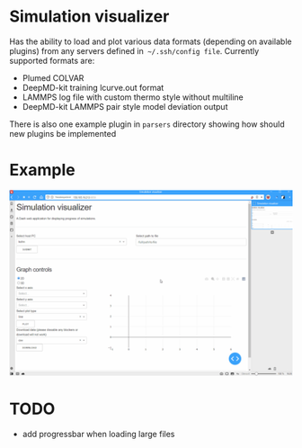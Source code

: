 # Simulation visualizer

Has the ability to load and plot various data formats (depending on available plugins)
from any servers defined in` ~/.ssh/config file`. Currently supported formats are:

- Plumed COLVAR
- DeepMD-kit training lcurve.out format
- LAMMPS log file with custom thermo style without multiline
- DeepMD-kit LAMMPS pair style model deviation output

There is also one example plugin in `parsers` directory showing how should new
plugins be implemented

# Example

![Alt Text](data/example_colvar.gif)

# TODO

- add progressbar when loading large files